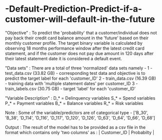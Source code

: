 # -Default-Prediction-Predict-if-a-customer-will-default-in-the-future
"Objective" :  To predict the 'probability' that a customer/individual does not pay back their credit card balance amount in the 'future' based on their monthly customer
              profile. The target binary variable is calculated by observing 18 months performance window after the latest credit card statement, and if the customer 
              does not pay due amount in 120 days after their latest statement date it is considered a default event.

"Data sets" : There are a total of three 'normalized' data sets namely - 
            1 - test_data.csv (33.82 GB) - corresponding test data and objective is to predict the target label for each 'customer_ID'
            2 - train_data.csv (16.39 GB) - training data with 'multiple statement dates' per customer_ID
            3 - train_labels.csv (30.75 GB) - target 'label' for each 'customer_ID'

"Variable Description" : 
            D_* = Delinquency variables
            S_* = Spend variables
            P_* = Payment variables
            B_* = Balance variables
            R_* = Risk variables

Note : Some of the variable/predictors are of categorical type -
            ['B_30', 'B_38', 'D_114', 'D_116', 'D_117', 'D_120', 'D_126', 'D_63', 'D_64', 'D_66', 'D_68']

Output : The result of the model has to be provided as a csv file in the format which contains only 'two columns' as :
            | Customer_ID  |  Probabilty |  
